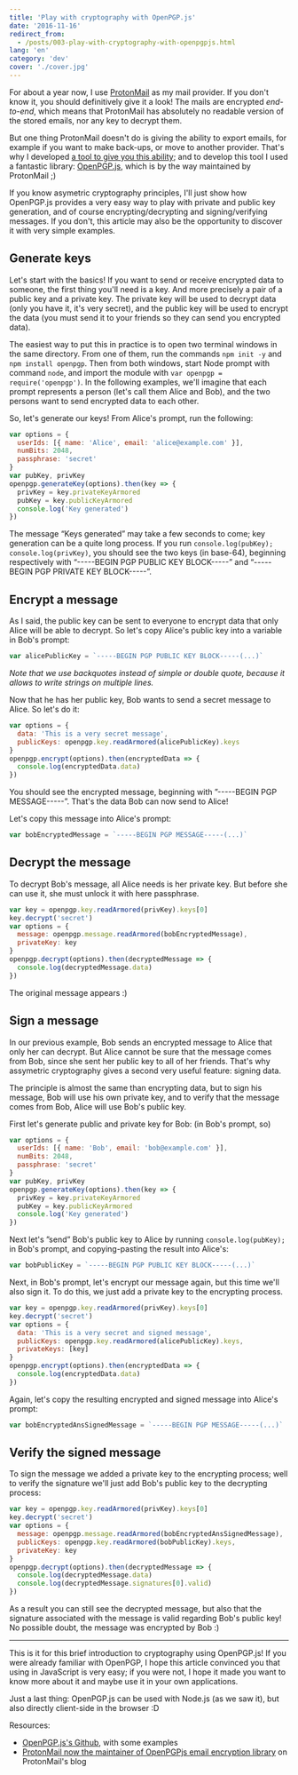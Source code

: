 ```yaml
---
title: 'Play with cryptography with OpenPGP.js'
date: '2016-11-16'
redirect_from:
  - /posts/003-play-with-cryptography-with-openpgpjs.html
lang: 'en'
category: 'dev'
cover: './cover.jpg'
---
```


For about a year now, I use [ProtonMail](https://protonmail.com) as my mail provider. If you don't know it, you should definitively give it a look! The mails are encrypted _end-to-end_, which means that ProtonMail has absolutely no readable version of the stored emails, nor any key to decrypt them.

But one thing ProtonMail doesn't do is giving the ability to export emails, for example if you want to make back-ups, or move to another provider. That's why I developed [a tool to give you this ability](https://github.com/scastiel/protonmail-export); and to develop this tool I used a fantastic library: [OpenPGP.js](https://openpgpjs.org/), which is by the way maintained by ProtonMail ;)

If you know asymetric cryptography principles, I'll just show how OpenPGP.js provides a very easy way to play with private and public key generation, and of course encrypting/decrypting and signing/verifying messages. If you don't, this article may also be the opportunity to discover it with very simple examples.

<!--readmore-->

## Generate keys

Let's start with the basics! If you want to send or receive encrypted data to someone, the first thing you'll need is a key. And more precisely a pair of a public key and a private key. The private key will be used to decrypt data (only you have it, it's very secret), and the public key will be used to encrypt the data (you must send it to your friends so they can send you encrypted data).

The easiest way to put this in practice is to open two terminal windows in the same directory. From one of them, run the commands `npm init -y` and `npm install openpgp`. Then from both windows, start Node prompt with command `node`, and import the module with `var openpgp = require('openpgp')`. In the following examples, we'll imagine that each prompt represents a person (let's call them Alice and Bob), and the two persons want to send encrypted data to each other.

So, let's generate our keys! From Alice's prompt, run the following:

```javascript
var options = {
  userIds: [{ name: 'Alice', email: 'alice@example.com' }],
  numBits: 2048,
  passphrase: 'secret'
}
var pubKey, privKey
openpgp.generateKey(options).then(key => {
  privKey = key.privateKeyArmored
  pubKey = key.publicKeyArmored
  console.log('Key generated')
})
```

The message “Keys generated” may take a few seconds to come; key generation can be a quite long process. If you run `console.log(pubKey); console.log(privKey)`, you should see the two keys (in base-64), beginning respectively with “-----BEGIN PGP PUBLIC KEY BLOCK-----” and “-----BEGIN PGP PRIVATE KEY BLOCK-----”.

## Encrypt a message

As I said, the public key can be sent to everyone to encrypt data that only Alice will be able to decrypt. So let's copy Alice's public key into a variable in Bob's prompt:

```javascript
var alicePublicKey = `-----BEGIN PGP PUBLIC KEY BLOCK-----(...)`
```

_Note that we use backquotes instead of simple or double quote, because it allows to write strings on multiple lines._

Now that he has her public key, Bob wants to send a secret message to Alice. So let's do it:

```javascript
var options = {
  data: 'This is a very secret message',
  publicKeys: openpgp.key.readArmored(alicePublicKey).keys
}
openpgp.encrypt(options).then(encryptedData => {
  console.log(encryptedData.data)
})
```

You should see the encrypted message, beginning with ”-----BEGIN PGP MESSAGE-----”. That's the data Bob can now send to Alice!

Let's copy this message into Alice's prompt:

```javascript
var bobEncryptedMessage = `-----BEGIN PGP MESSAGE-----(...)`
```

## Decrypt the message

To decrypt Bob's message, all Alice needs is her private key. But before she can use it, she must unlock it with here passphrase.

```javascript
var key = openpgp.key.readArmored(privKey).keys[0]
key.decrypt('secret')
var options = {
  message: openpgp.message.readArmored(bobEncryptedMessage),
  privateKey: key
}
openpgp.decrypt(options).then(decryptedMessage => {
  console.log(decryptedMessage.data)
})
```

The original message appears :)

## Sign a message

In our previous example, Bob sends an encrypted message to Alice that only her can decrypt. But Alice cannot be sure that the message comes from Bob, since she sent her public key to all of her friends. That's why assymetric cryptography gives a second very useful feature: signing data.

The principle is almost the same than encrypting data, but to sign his message, Bob will use his own private key, and to verify that the message comes from Bob, Alice will use Bob's public key.

First let's generate public and private key for Bob: (in Bob's prompt, so)

```javascript
var options = {
  userIds: [{ name: 'Bob', email: 'bob@example.com' }],
  numBits: 2048,
  passphrase: 'secret'
}
var pubKey, privKey
openpgp.generateKey(options).then(key => {
  privKey = key.privateKeyArmored
  pubKey = key.publicKeyArmored
  console.log('Key generated')
})
```

Next let's ”send” Bob's public key to Alice by running `console.log(pubKey);` in Bob's prompt, and copying-pasting the result into Alice's:

```javascript
var bobPublicKey = `-----BEGIN PGP PUBLIC KEY BLOCK-----(...)`
```

Next, in Bob's prompt, let's encrypt our message again, but this time we'll also sign it. To do this, we just add a private key to the encrypting process.

```javascript
var key = openpgp.key.readArmored(privKey).keys[0]
key.decrypt('secret')
var options = {
  data: 'This is a very secret and signed message',
  publicKeys: openpgp.key.readArmored(alicePublicKey).keys,
  privateKeys: [key]
}
openpgp.encrypt(options).then(encryptedData => {
  console.log(encryptedData.data)
})
```

Again, let's copy the resulting encrypted and signed message into Alice's prompt:

```javascript
var bobEncryptedAnsSignedMessage = `-----BEGIN PGP MESSAGE-----(...)`
```

## Verify the signed message

To sign the message we added a private key to the encrypting process; well to verify the signature we'll just add Bob's public key to the decrypting process:

```javascript
var key = openpgp.key.readArmored(privKey).keys[0]
key.decrypt('secret')
var options = {
  message: openpgp.message.readArmored(bobEncryptedAnsSignedMessage),
  publicKeys: openpgp.key.readArmored(bobPublicKey).keys,
  privateKey: key
}
openpgp.decrypt(options).then(decryptedMessage => {
  console.log(decryptedMessage.data)
  console.log(decryptedMessage.signatures[0].valid)
})
```

As a result you can still see the decrypted message, but also that the signature associated with the message is valid regarding Bob's public key! No possible doubt, the message was encrypted by Bob :)

---

This is it for this brief introduction to cryptography using OpenPGP.js! If you were already familiar with OpenPGP, I hope this article convinced you that using in JavaScript is very easy; if you were not, I hope it made you want to know more about it and maybe use it in your own applications.

Just a last thing: OpenPGP.js can be used with Node.js (as we saw it), but also directly client-side in the browser :D

Resources:

- [OpenPGP.js's Github](https://github.com/openpgpjs/openpgpjs), with some examples
- [ProtonMail now the maintainer of OpenPGPjs email encryption library](https://protonmail.com/blog/openpgpjs-email-encryption/) on ProtonMail's blog
